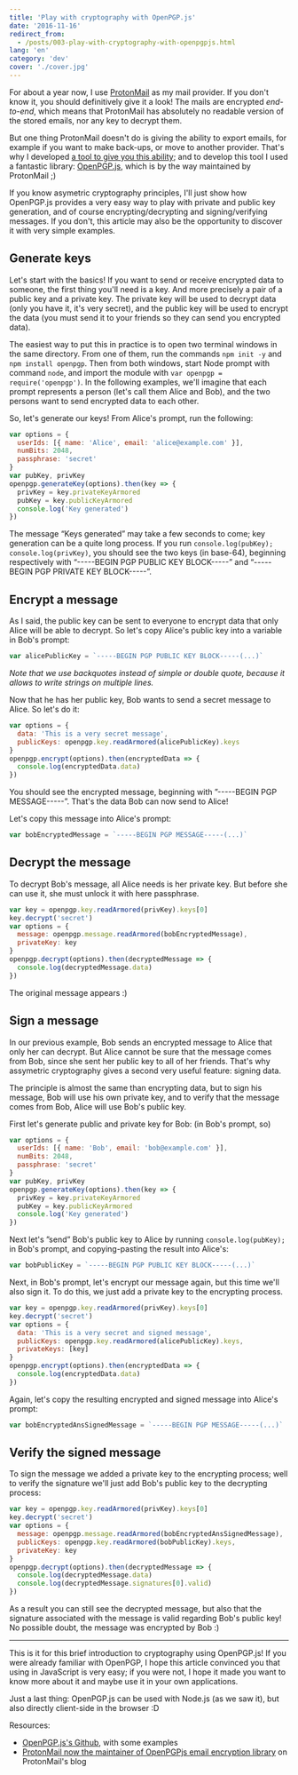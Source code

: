 ```yaml
---
title: 'Play with cryptography with OpenPGP.js'
date: '2016-11-16'
redirect_from:
  - /posts/003-play-with-cryptography-with-openpgpjs.html
lang: 'en'
category: 'dev'
cover: './cover.jpg'
---
```


For about a year now, I use [ProtonMail](https://protonmail.com) as my mail provider. If you don't know it, you should definitively give it a look! The mails are encrypted _end-to-end_, which means that ProtonMail has absolutely no readable version of the stored emails, nor any key to decrypt them.

But one thing ProtonMail doesn't do is giving the ability to export emails, for example if you want to make back-ups, or move to another provider. That's why I developed [a tool to give you this ability](https://github.com/scastiel/protonmail-export); and to develop this tool I used a fantastic library: [OpenPGP.js](https://openpgpjs.org/), which is by the way maintained by ProtonMail ;)

If you know asymetric cryptography principles, I'll just show how OpenPGP.js provides a very easy way to play with private and public key generation, and of course encrypting/decrypting and signing/verifying messages. If you don't, this article may also be the opportunity to discover it with very simple examples.

<!--readmore-->

## Generate keys

Let's start with the basics! If you want to send or receive encrypted data to someone, the first thing you'll need is a key. And more precisely a pair of a public key and a private key. The private key will be used to decrypt data (only you have it, it's very secret), and the public key will be used to encrypt the data (you must send it to your friends so they can send you encrypted data).

The easiest way to put this in practice is to open two terminal windows in the same directory. From one of them, run the commands `npm init -y` and `npm install openpgp`. Then from both windows, start Node prompt with command `node`, and import the module with `var openpgp = require('openpgp')`. In the following examples, we'll imagine that each prompt represents a person (let's call them Alice and Bob), and the two persons want to send encrypted data to each other.

So, let's generate our keys! From Alice's prompt, run the following:

```javascript
var options = {
  userIds: [{ name: 'Alice', email: 'alice@example.com' }],
  numBits: 2048,
  passphrase: 'secret'
}
var pubKey, privKey
openpgp.generateKey(options).then(key => {
  privKey = key.privateKeyArmored
  pubKey = key.publicKeyArmored
  console.log('Key generated')
})
```

The message “Keys generated” may take a few seconds to come; key generation can be a quite long process. If you run `console.log(pubKey); console.log(privKey)`, you should see the two keys (in base-64), beginning respectively with “-----BEGIN PGP PUBLIC KEY BLOCK-----” and “-----BEGIN PGP PRIVATE KEY BLOCK-----”.

## Encrypt a message

As I said, the public key can be sent to everyone to encrypt data that only Alice will be able to decrypt. So let's copy Alice's public key into a variable in Bob's prompt:

```javascript
var alicePublicKey = `-----BEGIN PGP PUBLIC KEY BLOCK-----(...)`
```

_Note that we use backquotes instead of simple or double quote, because it allows to write strings on multiple lines._

Now that he has her public key, Bob wants to send a secret message to Alice. So let's do it:

```javascript
var options = {
  data: 'This is a very secret message',
  publicKeys: openpgp.key.readArmored(alicePublicKey).keys
}
openpgp.encrypt(options).then(encryptedData => {
  console.log(encryptedData.data)
})
```

You should see the encrypted message, beginning with ”-----BEGIN PGP MESSAGE-----”. That's the data Bob can now send to Alice!

Let's copy this message into Alice's prompt:

```javascript
var bobEncryptedMessage = `-----BEGIN PGP MESSAGE-----(...)`
```

## Decrypt the message

To decrypt Bob's message, all Alice needs is her private key. But before she can use it, she must unlock it with here passphrase.

```javascript
var key = openpgp.key.readArmored(privKey).keys[0]
key.decrypt('secret')
var options = {
  message: openpgp.message.readArmored(bobEncryptedMessage),
  privateKey: key
}
openpgp.decrypt(options).then(decryptedMessage => {
  console.log(decryptedMessage.data)
})
```

The original message appears :)

## Sign a message

In our previous example, Bob sends an encrypted message to Alice that only her can decrypt. But Alice cannot be sure that the message comes from Bob, since she sent her public key to all of her friends. That's why assymetric cryptography gives a second very useful feature: signing data.

The principle is almost the same than encrypting data, but to sign his message, Bob will use his own private key, and to verify that the message comes from Bob, Alice will use Bob's public key.

First let's generate public and private key for Bob: (in Bob's prompt, so)

```javascript
var options = {
  userIds: [{ name: 'Bob', email: 'bob@example.com' }],
  numBits: 2048,
  passphrase: 'secret'
}
var pubKey, privKey
openpgp.generateKey(options).then(key => {
  privKey = key.privateKeyArmored
  pubKey = key.publicKeyArmored
  console.log('Key generated')
})
```

Next let's ”send” Bob's public key to Alice by running `console.log(pubKey);` in Bob's prompt, and copying-pasting the result into Alice's:

```javascript
var bobPublicKey = `-----BEGIN PGP PUBLIC KEY BLOCK-----(...)`
```

Next, in Bob's prompt, let's encrypt our message again, but this time we'll also sign it. To do this, we just add a private key to the encrypting process.

```javascript
var key = openpgp.key.readArmored(privKey).keys[0]
key.decrypt('secret')
var options = {
  data: 'This is a very secret and signed message',
  publicKeys: openpgp.key.readArmored(alicePublicKey).keys,
  privateKeys: [key]
}
openpgp.encrypt(options).then(encryptedData => {
  console.log(encryptedData.data)
})
```

Again, let's copy the resulting encrypted and signed message into Alice's prompt:

```javascript
var bobEncryptedAnsSignedMessage = `-----BEGIN PGP MESSAGE-----(...)`
```

## Verify the signed message

To sign the message we added a private key to the encrypting process; well to verify the signature we'll just add Bob's public key to the decrypting process:

```javascript
var key = openpgp.key.readArmored(privKey).keys[0]
key.decrypt('secret')
var options = {
  message: openpgp.message.readArmored(bobEncryptedAnsSignedMessage),
  publicKeys: openpgp.key.readArmored(bobPublicKey).keys,
  privateKey: key
}
openpgp.decrypt(options).then(decryptedMessage => {
  console.log(decryptedMessage.data)
  console.log(decryptedMessage.signatures[0].valid)
})
```

As a result you can still see the decrypted message, but also that the signature associated with the message is valid regarding Bob's public key! No possible doubt, the message was encrypted by Bob :)

---

This is it for this brief introduction to cryptography using OpenPGP.js! If you were already familiar with OpenPGP, I hope this article convinced you that using in JavaScript is very easy; if you were not, I hope it made you want to know more about it and maybe use it in your own applications.

Just a last thing: OpenPGP.js can be used with Node.js (as we saw it), but also directly client-side in the browser :D

Resources:

- [OpenPGP.js's Github](https://github.com/openpgpjs/openpgpjs), with some examples
- [ProtonMail now the maintainer of OpenPGPjs email encryption library](https://protonmail.com/blog/openpgpjs-email-encryption/) on ProtonMail's blog
